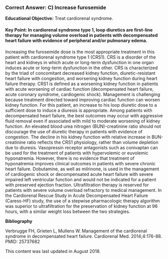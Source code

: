 
### Correct Answer: C) Increase furosemide 

**Educational Objective:** Treat cardiorenal syndrome.

#### **Key Point:** In cardiorenal syndrome type 1, loop diuretics are first-line therapy for managing volume overload in patients with decompensated heart failure with evidence of peripheral and/or pulmonary edema.

Increasing the furosemide dose is the most appropriate treatment in this patient with cardiorenal syndrome type 1 (CRS1). CRS is a disorder of the heart and kidneys in which acute or long-term dysfunction in one organ induces acute or long-term dysfunction in the other. CRS is characterized by the triad of concomitant decreased kidney function, diuretic-resistant heart failure with congestion, and worsening kidney function during heart failure therapy. CRS1 is defined as a worsening kidney function in patients with acute worsening of cardiac function (decompensated heart failure, acute coronary syndrome, cardiogenic shock). Management is challenging because treatment directed toward improving cardiac function can worsen kidney function. For this patient, an increase to his loop diuretic dose to a sufficient dose to induce a diuresis is appropriate. Among patients with decompensated heart failure, the best outcomes may occur with aggressive fluid removal even if associated with mild to moderate worsening of kidney function. An elevated blood urea nitrogen (BUN)-creatinine ratio should not discourage the use of diuretic therapy in patients with evidence of congestion. The decline in his kidney function with relative increase in BUN-creatinine ratio reflects the CRS1 physiology, rather than volume depletion due to diuresis.
Vasopressin receptor antagonists such as conivaptan can be used for the treatment of patients with hypervolemic or euvolemic hyponatremia. However, there is no evidence that treatment of hyponatremia improves clinical outcomes in patients with severe chronic heart failure.
Dobutamine, as well as milrinone, is used in the management of cardiogenic shock or decompensated acute heart failure with severe impaired left ventricular function and would not be indicated for a patient with preserved ejection fraction.
Ultrafiltration therapy is reserved for patients with severe volume overload refractory to medical management. In the Cardiorenal Rescue Study in Acute Decompensated Heart Failure (Caress-HF) study, the use of a stepwise pharmacologic therapy algorithm was superior to ultrafiltration for the preservation of kidney function at 96 hours, with a similar weight loss between the two strategies.

**Bibliography**

Verbrugge FH, Grieten L, Mullens W. Management of the cardiorenal syndrome in decompensated heart failure. Cardiorenal Med. 2014;4:176-88. PMID: 25737682

This content was last updated in August 2018.